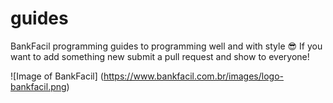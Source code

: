 # guides
BankFacil programming guides to programming well and with style :sunglasses:
If you want to add something new submit a pull request and show to everyone!

![Image of BankFacil]
(https://www.bankfacil.com.br/images/logo-bankfacil.png)
